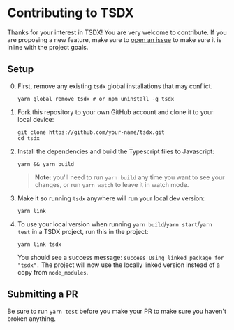 # Contributing to TSDX

Thanks for your interest in TSDX! You are very welcome to contribute. If you are proposing a new feature, make sure to [open an issue](https://github.com/palmerhq/tsdx/issues/new/choose) to make sure it is inline with the project goals.

## Setup
0. First, remove any existing `tsdx` global installations that may conflict.

   ```
   yarn global remove tsdx # or npm uninstall -g tsdx
   ```

1. Fork this repository to your own GitHub account and clone it to your local device:
   
   ```
   git clone https://github.com/your-name/tsdx.git
   cd tsdx
   ```
   
2. Install the dependencies and build the Typescript files to Javascript:

   ```
   yarn && yarn build
   ```
   
   > **Note:** you'll need to run `yarn build` any time you want to see your changes, or run `yarn watch` to leave it in watch mode.

3. Make it so running `tsdx` anywhere will run your local dev version:
   
   ```
   yarn link
   ```


4. To use your local version when running `yarn build`/`yarn start`/`yarn test` in a TSDX project, run this in the project:

   ```
   yarn link tsdx
   ```
   
   You should see a success message: `success Using linked package for "tsdx".`  The project will now use the locally linked version instead of a copy from `node_modules`.
 
## Submitting a PR

Be sure to run `yarn test` before you make your PR to make sure you haven't broken anything.
